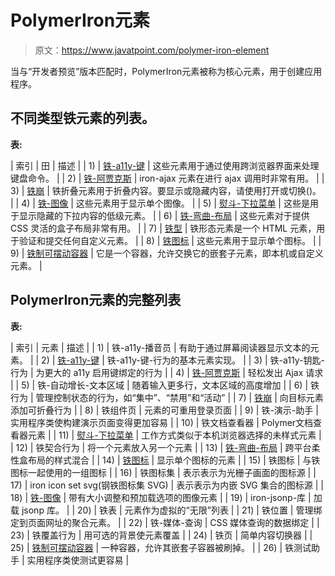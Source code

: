 # PolymerIron元素

> 原文：<https://www.javatpoint.com/polymer-iron-element>

当与“开发者预览”版本匹配时，PolymerIron元素被称为核心元素，用于创建应用程序。

## 不同类型铁元素的列表。

**表:**

| 索引 | 田 | 描述 |
| 1) | [铁-a11y-键](polymer-iron-a11y-keys) | 这些元素用于通过使用跨浏览器界面来处理键盘命令。 |
| 2) | [铁-阿贾克斯](polymer-iron-ajax) | iron-ajax 元素在进行 ajax 调用时非常有用。 |
| 3) | [铁崩](polymer-iron-collapse) | 铁折叠元素用于折叠内容。要显示或隐藏内容，请使用打开或切换()。 |
| 4) | [铁-图像](polymer-iron-image) | 这些元素用于显示单个图像。 |
| 5) | [熨斗-下拉菜单](polymer-iron-dropdown) | 这些是用于显示隐藏的下拉内容的低级元素。 |
| 6) | [铁-弯曲-布局](polymer-iron-flex-layout) | 这些元素对于提供 CSS 灵活的盒子布局非常有用。 |
| 7) | [铁型](polymer-iron-form) | 铁形态元素是一个 HTML 元素，用于验证和提交任何自定义元素。 |
| 8) | [铁图标](polymer-iron-icon) | 这些元素用于显示单个图标。 |
| 9) | [铁制可摆动容器](polymer-iron-swipeable-container) | 它是一个容器，允许交换它的嵌套子元素，即本机或自定义元素。 |

## PolymerIron元素的完整列表

**表:**

| 索引 | 元素 | 描述 |
| 1) | 铁-a11y-播音员 | 有助于通过屏幕阅读器显示文本的元素。 |
| 2) | [铁-a11y-键](polymer-iron-a11y-keys) | 铁-a11y-键-行为的基本元素实现。 |
| 3) | 铁-a11y-钥匙-行为 | 为更大的 a11y 启用键绑定的行为 |
| 4) | [铁-阿贾克斯](polymer-iron-ajax) | 轻松发出 Ajax 请求 |
| 5) | 铁-自动增长-文本区域 | 随着输入更多行，文本区域的高度增加 |
| 6) | 铁行为 | 管理控制状态的行为，如“集中”、“禁用”和“活动” |
| 7) | [铁崩](polymer-iron-collapse) | 向目标元素添加可折叠行为 |
| 8) | 铁组件页 | 元素的可重用登录页面 |
| 9) | 铁-演示-助手 | 实用程序类使构建演示页面变得更加容易 |
| 10) | 铁文档查看器 | Polymer文档查看器元素 |
| 11) | [熨斗-下拉菜单](polymer-iron-dropdown) | 工作方式类似于本机浏览器选择的未样式元素 |
| 12) | 铁契合行为 | 将一个元素放入另一个元素 |
| 13) | [铁-弯曲-布局](polymer-iron-flex-layout) | 跨平台柔性盒布局的样式混合 |
| 14) | [铁图标](polymer-iron-icon) | 显示单个图标的元素 |
| 15) | 铁图标 | 与铁图标一起使用的一组图标 |
| 16) | 铁图标集 | 表示表示为光栅子画面的图标源 |
| 17) | iron icon set svg(钢铁图标集 SVG) | 表示表示为内嵌 SVG 集合的图标源 |
| 18) | [铁-图像](polymer-iron-image) | 带有大小调整和预加载选项的图像元素 |
| 19) | iron-jsonp-库 | 加载 jsonp 库。 |
| 20) | 铁表 | 元素作为虚拟的“无限”列表 |
| 21) | 铁位置 | 管理绑定到页面网址的聚合元素。 |
| 22) | 铁-媒体-查询 | CSS 媒体查询的数据绑定 |
| 23) | 铁覆盖行为 | 用可选的背景使元素覆盖 |
| 24) | 铁页 | 简单内容切换器 |
| 25) | [铁制可摆动容器](polymer-iron-swipeable-container) | 一种容器，允许其嵌套子容器被刷掉。 |
| 26) | 铁测试助手 | 实用程序类使测试更容易 |